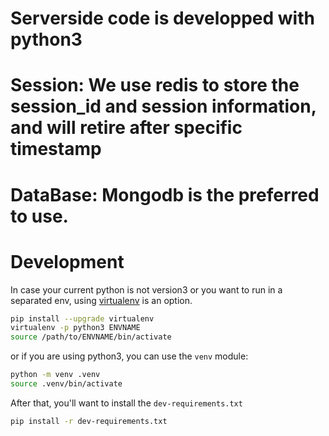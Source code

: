 # Serverside code is developped with python3

# Session:  We use redis to store the session_id and session information, and will retire after specific timestamp

# DataBase: Mongodb is the preferred to use. 


# Development

In case your current python is not version3 or you want to run in a separated env, using [virtualenv](https://virtualenv.pypa.io/en/latest/) is an option.
```bash
pip install --upgrade virtualenv
virtualenv -p python3 ENVNAME
source /path/to/ENVNAME/bin/activate
```

or if you are using python3, you can use the `venv` module:

```bash
python -m venv .venv
source .venv/bin/activate
```

After that, you'll want to install the `dev-requirements.txt`
```bash
pip install -r dev-requirements.txt
```
